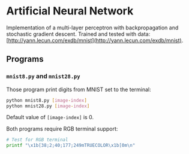 # Artificial Neural Network

Implementation of a multi-layer perceptron with backpropagation and stochastic gradient descent. Trained and tested with data: [http://yann.lecun.com/exdb/mnist](http://yann.lecun.com/exdb/mnist).

## Programs

### `mnist8.py` and `mnist28.py`

Those program print digits from MNIST set to the terminal:

```bash
python mnist8.py [image-index]
python mnist28.py [image-index]
```

Default value of `[image-index]` is 0.

Both programs require RGB terminal support:

```bash
# Test for RGB terminal
printf "\x1b[38;2;40;177;249mTRUECOLOR\x1b[0m\n"
```
